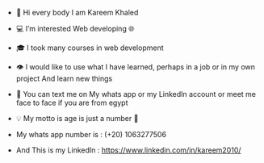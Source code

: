 - 👋 Hi every body I am Kareem Khaled
-  💻 I’m interested Web developing 🌐
- 🎓 I took many courses in web development 
- 👁 I would like to use what I have learned, perhaps in a job or in my own project And learn new things
- 📧 You can text me on My whats app or my LinkedIn account or meet me face to face if you are from egypt
- 💡 My motto is age is just a number 🔢

- My whats app number is : (+20) 1063277506
- And This is my LinkedIn : https://www.linkedin.com/in/kareem2010/



 
